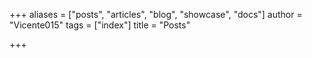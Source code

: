 +++
aliases = ["posts", "articles", "blog", "showcase", "docs"]
author = "Vicente015"
tags = ["index"]
title = "Posts"

+++
